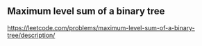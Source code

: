 ## Maximum level sum of a binary tree
https://leetcode.com/problems/maximum-level-sum-of-a-binary-tree/description/
